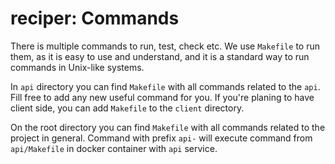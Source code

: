 # reciper: Commands #

There is multiple commands to run, test, check etc. 
We use `Makefile` to run them, as it is easy to use and understand, 
and it is a standard way to run commands in Unix-like systems.

In `api` directory you can find `Makefile` with all commands related to the `api`. Fill free to add any new 
useful command for you. If you're planing to have client side, you can add `Makefile` to the `client` directory.

On the root directory you can find `Makefile` with all commands related to the project in general. Command with prefix 
`api-` will execute command from `api/Makefile` in docker container with `api` service.
